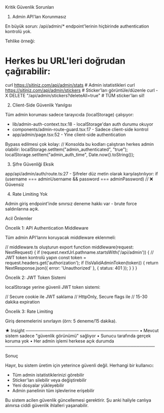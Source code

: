 Kritik Güvenlik Sorunları

1. Admin API'ları Korunmasız

En büyük sorun: /api/admin/\* endpoint'lerinin hiçbirinde authentication kontrolü yok.

Tehlike örneği:

# Herkes bu URL'leri doğrudan çağırabilir:

curl https://sitiniz.com/api/admin/stats # Admin istatistikleri
curl https://sitiniz.com/api/admin/stickers # Sticker'ları görüntüle/düzenle
curl -X DELETE "/api/admin/stickers?deleteAll=true" # TÜM sticker'ları sil!

2. Client-Side Güvenlik Yanılgısı

Tüm admin koruması sadece tarayıcıda (localStorage) çalışıyor:

- lib/admin-auth-context.tsx:18 - localStorage'dan auth durumu okuyor
- components/admin-route-guard.tsx:17 - Sadece client-side kontrol
- app/admin/page.tsx:52 - Yine client-side authentication

Bypass edilmesi çok kolay:
// Konsolda bu kodları çalıştıran herkes admin olabilir:
localStorage.setItem("admin_authenticated", "true");
localStorage.setItem("admin_auth_time", Date.now().toString());

3. Şifre Güvenliği Eksik

app/api/admin/auth/route.ts:27 - Şifreler düz metin olarak karşılaştırılıyor:
if (username === adminUsername && password === adminPassword) // ❌ Güvensiz

4. Rate Limiting Yok

Admin giriş endpoint'inde sınırsız deneme hakkı var - brute force saldırılarına açık.

Acil Önlemler

Öncelik 1: API Authentication Middleware

Tüm admin API'larını koruyacak middleware eklenmeli:

// middleware.ts oluşturun
export function middleware(request: NextRequest) {
if (request.nextUrl.pathname.startsWith('/api/admin')) {
// JWT token kontrolü yapın
const token = request.headers.get('authorization');
if (!isValidAdminToken(token)) {
return NextResponse.json({ error: 'Unauthorized' }, { status: 401 });
}
}
}

Öncelik 2: JWT Token Sistemi

localStorage yerine güvenli JWT token sistemi:

// Secure cookie ile JWT saklama
// HttpOnly, Secure flags ile
// 15-30 dakika expiration

Öncelik 3: Rate Limiting

Giriş denemelerini sınırlayın (örn: 5 deneme/15 dakika).

★ Insight ─────────────────────────────────────
• Mevcut sistem sadece "güvenlik görünümü" sağlıyor
• Sunucu tarafında gerçek koruma yok
• Her admin işlemi herkese açık durumda
─────────────────────────────────────────────────

Sonuç

Hayır, bu sistem üretim için yeterince güvenli değil. Herhangi bir kullanıcı:

- Tüm admin istatistiklerinizi görebilir
- Sticker'ları silebilir veya değiştirebilir
- Yeni dosyalar yükleyebilir
- Admin panelinin tüm işlevlerine erişebilir

Bu sistem acilen güvenlik güncellemesi gerektirir. Şu anki haliyle canlıya alınırsa ciddi güvenlik
ihlalleri yaşanabilir.
